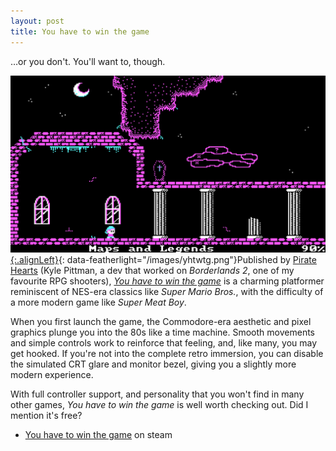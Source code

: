 ```yaml
---
layout: post
title: You have to win the game
---
```


&hellip;or you don't. You'll want to, though.

[![You have to win the game](/images/yhtwtg.png){:.alignLeft}](#){: data-featherlight="/images/yhtwtg.png"}Published by [Pirate Hearts](http://www.piratehearts.com/blog/) (Kyle Pittman, a dev that worked on _Borderlands 2_, one of my favourite RPG shooters), _[You have to win the game](http://store.steampowered.com/app/286100/)_ is a charming platformer reminiscent of NES-era classics like _Super Mario Bros._, with the difficulty of a more modern game like _Super Meat Boy_.

When you first launch the game, the Commodore-era aesthetic and pixel graphics plunge you into the 80s like a time machine. Smooth movements and simple controls work to reinforce that feeling, and, like many, you may get hooked. If you're not into the complete retro immersion, you can disable the simulated CRT glare and monitor bezel, giving you a slightly more modern experience.

With full controller support, and personality that you won't find in many other games, _You have to win the game_ is well worth checking out. Did I mention it's free?

* [You have to win the game](http://store.steampowered.com/app/286100/) on steam
